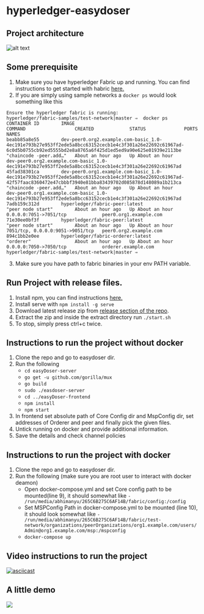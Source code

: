 # hyperledger-easydoser

## Project architecture
![alt text](https://i.imgur.com/YBCIXio.jpg)
## Some prerequisite
1. Make sure you have hyperledger Fabric up and running. You can find instructions to get started with habric [here.](https://hyperledger-fabric.readthedocs.io/en/release-2.2/getting_started.html)
2. If you are simply using sample networks a `docker ps` would look something like this 
```
Ensure the hyperledger fabric is running:
hyperledger/fabric-samples/test-network|master ⇒  docker ps
CONTAINER ID        IMAGE                                                                                                                                                                    COMMAND                  CREATED             STATUS              PORTS                              NAMES
beabb85a8e55        dev-peer0.org2.example.com-basic_1.0-4ec191e793b27e953ff2ede5a8bcc63152cecb1e4c3f301a26e22692c61967ad-6c0d5b0755cb92ed5555bd2e8a8765a6f425d1ed5ed9a90e625e01939e2113be   "chaincode -peer.add…"   About an hour ago   Up About an hour                                       dev-peer0.org2.example.com-basic_1.0-4ec191e793b27e953ff2ede5a8bcc63152cecb1e4c3f301a26e22692c61967ad
45fad38301ca        dev-peer0.org1.example.com-basic_1.0-4ec191e793b27e953ff2ede5a8bcc63152cecb1e4c3f301a26e22692c61967ad-42f57faac8360472e47cbbbf3940e81bba83439702d085878d148089a1b213ca   "chaincode -peer.add…"   About an hour ago   Up About an hour                                       dev-peer0.org1.example.com-basic_1.0-4ec191e793b27e953ff2ede5a8bcc63152cecb1e4c3f301a26e22692c61967ad
7adb159c312d        hyperledger/fabric-peer:latest                                                                                                                                           "peer node start"        About an hour ago   Up About an hour    0.0.0.0:7051->7051/tcp             peer0.org1.example.com
71e30ee0bf3f        hyperledger/fabric-peer:latest                                                                                                                                           "peer node start"        About an hour ago   Up About an hour    7051/tcp, 0.0.0.0:9051->9051/tcp   peer0.org2.example.com
894c1bb2e0ee        hyperledger/fabric-orderer:latest                                                                                                                                        "orderer"                About an hour ago   Up About an hour    0.0.0.0:7050->7050/tcp             orderer.example.com
hyperledger/fabric-samples/test-network|master ⇒  

```
3. Make sure you have path to fabric binaries in your env PATH variable.
## Run Project with release files.
1. Install npm, you can find instructions [here.](https://www.npmjs.com/get-npm)
2. Install serve with `npm install -g serve`
3. Download latest release zip from [release section of the repo](https://github.com/Abhimanyu121/hyperledger-easydoser/releases/).
4. Extract the zip and inside the extract directory run `./start.sh`
5. To stop, simply press ctrl+c twice.
## Instructions to run the project without docker
1. Clone the repo and go to easydoser dir.
2. Run the following
    - `cd easyDoser-server`
    - `go get -u github.com/gorilla/mux`
    - `go build`
    - `sudo ./easdoser-server`
    - `cd ../easyDoser-frontend`
    - `npm install`
    - `npm start`
3. In frontend set absolute path of Core Config dir and MspConfig dir, set addresses of Orderer and peer and finally pick the given files.
4. Untick running on docker and provide additional information.
5. Save the details and check channel policies
## Instructions to run the project with docker
1. Clone the repo and go to easydoser dir.
2. Run the following (make sure you are root user to interact with docker deamon)
    - Open docker-compose.yml and set Core config path to be mounted(line 9), it should somewhat like
    `- /run/media/abhimanyu/265C6B275C6AF14B/fabric/config:/config`
    - Set MSPConfig Path in docker-compose.yml to be mounted (line 10), it should look somewhat like
    `- /run/media/abhimanyu/265C6B275C6AF14B/fabric/test-network/organizations/peerOrganizations/org1.example.com/users/Admin@org1.example.com/msp:/mspconfig`
    - `docker-compose up`

## Video instructions to run the project
[![asciicast](https://asciinema.org/a/355175.svg)](https://asciinema.org/a/355175)
## A little demo
<img src="https://imgur.com/8cDvWSN.gif"/>


